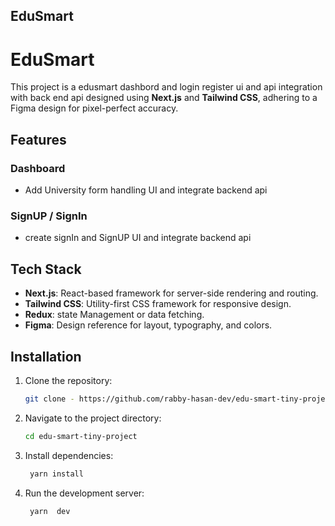 
## EduSmart 

# EduSmart 

This project is a edusmart dashbord and login register ui and api integration with back end api designed using **Next.js** and **Tailwind CSS**, adhering to a Figma design for pixel-perfect accuracy.

## Features

### Dashboard  
- Add University form handling  UI and integrate  backend api

### SignUP / SignIn  
- create signIn and SignUP UI and integrate  backend api


## Tech Stack
- **Next.js**: React-based framework for server-side rendering and routing.
- **Tailwind CSS**: Utility-first CSS framework for responsive design.
- **Redux**: state Management or data fetching.
- **Figma**: Design reference for layout, typography, and colors.

## Installation

1. Clone the repository:
   ```bash
   git clone - https://github.com/rabby-hasan-dev/edu-smart-tiny-project

2. Navigate to the project directory:
   ```bash
   cd edu-smart-tiny-project

3. Install dependencies:
    ```bash
     yarn install

4. Run the development server:
    ```bash
     yarn  dev